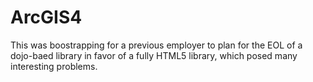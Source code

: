 # ArcGIS4

This was boostrapping for a previous employer to plan for the EOL of a dojo-baed library in favor of a fully HTML5 library, which posed many interesting problems.
